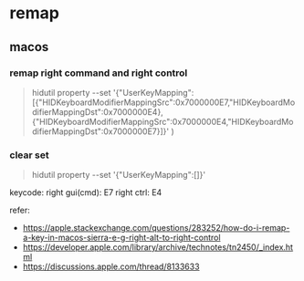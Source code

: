 # remap

## macos

### remap right command and right control
> hidutil property --set '{"UserKeyMapping":[{"HIDKeyboardModifierMappingSrc":0x7000000E7,"HIDKeyboardModifierMappingDst":0x7000000E4},{"HIDKeyboardModifierMappingSrc":0x7000000E4,"HIDKeyboardModifierMappingDst":0x7000000E7}]}'
)

### clear set
> hidutil property --set '{"UserKeyMapping":[]}'

keycode:
right gui(cmd): E7
right ctrl: E4

refer:
* https://apple.stackexchange.com/questions/283252/how-do-i-remap-a-key-in-macos-sierra-e-g-right-alt-to-right-control
* https://developer.apple.com/library/archive/technotes/tn2450/_index.html
* https://discussions.apple.com/thread/8133633
